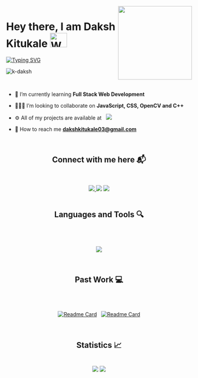 <img align='right' src='https://user-images.githubusercontent.com/5713670/87202985-820dcb80-c2b6-11ea-9f56-7ec461c497c3.gif' width='200'>
<h1 align="left">Hey there, I am Daksh Kitukale <img src="https://mwcorvettes.com/wp-content/uploads/2019/03/savethewave-300x252.gif" width="46" height="39" alt="Wave"></h1>
<a href="https://www.linkedin.com/in/daksh-kitukale-824843235/"><img src="https://readme-typing-svg.demolab.com?font=Fira+Code&size=27&pause=1000&color=38BDAE&width=800&height=100&lines=An+ardent+WebDeveloper+and+Competitive+Programmer" alt="Typing SVG" /></a>
<p align="left"> <img src="https://komarev.com/ghpvc/?username=K-Daksh&label=Profile%20views&color=blueviolet&style=for-the-badge" alt="k-daksh" /> </p><br>


-  📝 I’m currently learning **Full Stack Web Development**

-  👨🏻‍💻 I’m looking to collaborate on **JavaScript, CSS, OpenCV and C++**

-  ⚙️ All of my projects are available at &nbsp; <a href="https://github.com/K-Daksh?tab=repositories" target="_blank"><img src="https://img.shields.io/static/v1?label=&message=My Projects&color=blue&style=plastic&logo=github" /></a>

-  📧 How to reach me **dakshkitukale03@gmail.com**

<br><h2 align="center">Connect with me here 📬</h2><br>
<div align="center">
<a href="https://www.linkedin.com/in/daksh-kitukale-824843235/" target="_blank">
<img src="https://img.shields.io/static/v1?label=&message=Linkedin&color=blue&style=for-the-badge&logo=linkedin" />
</a>
<a href="https://auth.geeksforgeeks.org/user/dakshkitukale03" target="_blank">
<img src="https://img.shields.io/static/v1?label=&message=GeeksForGeeks&color=brightgreen&style=for-the-badge" ;></img></a>
</a> 
<a href="https://www.codechef.com/users/daksh_kitukale" target="_blank">
<img src="https://img.shields.io/static/v1?label=&message=CodeChef&color=orange&style=for-the-badge" />
</a>
</div>
<br>
<h2 align="center">Languages and Tools 🔍</h2><br>
<p align="center">
  <a>
    <br>
    <img src="https://skillicons.dev/icons?i=c,babel,bootstrap,cpp,cmake,css,flask,html,js,mysql,py,wordpress" />
  </a>
</p>
<br>
<h2 align="center" >Past Work 💻</h2><br>
<div align="center"><br>
  
[![Readme Card](https://github-readme-stats.vercel.app/api/pin/?username=K-Daksh&repo=Face-Detection-Project&bg_color=0d1116&title_color=38bdae&text_color=a4aacb&icon_color=007ec6&theme=tokyonight&hide_border=true)](https://github.com/K-Daksh/Face-Detection-Project) &nbsp; [![Readme Card](https://github-readme-stats.vercel.app/api/pin/?username=K-Daksh&repo=Feeling-Lucky&bg_color=0d1116&title_color=38bdae&text_color=a4aacb&icon_color=007ec6&theme=tokyonight&hide_border=true)](https://github.com/K-Daksh/Feeling-Lucky)

  &nbsp;
  
</div>

<h2 align="center">Statistics 📈</h2>
<br>
<div align="center">
  <a align="center" href="https://github.com/K-Daksh?tab=repositories"><img align="center" src="https://github-readme-stats.vercel.app/api?username=K-Daksh&show_icons=true&theme=tokyonight&hide_border=true&bg_color=0d1116" /></a> 
  <a align="center" href="https://github.com/K-Daksh?tab=repositories"><img align="center" src="https://github-readme-stats.vercel.app/api/top-langs/?username=K-Daksh&layout=compact&theme=tokyonight&hide_border=true&bg_color=0d1116" /></a>
</div>

